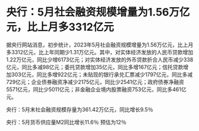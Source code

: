 

# 央行：5月社会融资规模增量为1.56万亿元，比上月多3312亿元

据央行网站消息，初步统计，2023年5月社会融资规模增量为1.56万亿元，比上月多3312亿元，比上年同期少1.31万亿元。其中，对实体经济发放的人民币贷款增加1.22万亿元，同比少增6173亿元；对实体经济发放的外币贷款折合人民币减少338亿元，同比多减98亿元；委托贷款增加35亿元，同比多增167亿元；信托贷款增加303亿元，同比多增922亿元；未贴现的银行承兑汇票减少1797亿元，同比多减729亿元；企业债券融资净减少2175亿元，同比少2541亿元；政府债券净融资5571亿元，同比少5011亿元；非金融企业境内股票融资753亿元，同比多461亿元。

央行：5月末社会融资规模存量为361.42万亿元，同比增长9.5％

央行：5月货币供应量M2同比增长11.6％ 预估为12％

